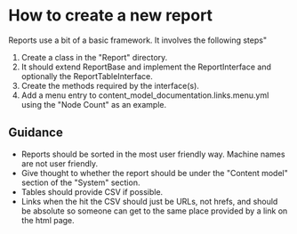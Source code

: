 # How to create a new report
Reports use a bit of a basic framework.  It involves the following steps"

1. Create a class in the "Report" directory.
2. It should extend ReportBase and
  implement the ReportInterface and optionally the ReportTableInterface.
3. Create the methods required by the interface(s).
4. Add a menu entry to content_model_documentation.links.menu.yml using the
   "Node Count" as an example.

## Guidance

- Reports should be sorted in the most user friendly way. Machine names are not
  user friendly.
- Give thought to whether the report should be under the "Content model" section
  of the "System" section.
- Tables should provide CSV if possible.
- Links when the hit the CSV should just be URLs, not hrefs, and should be
  absolute so someone can get to the same place provided by a link on the html
  page.
